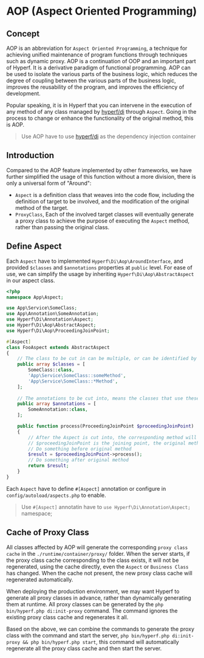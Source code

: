 # AOP (Aspect Oriented Programming)

## Concept

AOP is an abbreviation for `Aspect Oriented Programming`, a technique for achieving unified maintenance of program functions through techniques such as dynamic proxy. AOP is a continuation of OOP and an important part of Hyperf. It is a derivative paradigm of functional programming. AOP can be used to isolate the various parts of the business logic, which reduces the degree of coupling between the various parts of the business logic, improves the reusability of the program, and improves the efficiency of development. 

Popular speaking, it is in Hyperf that you can intervene in the execution of any method of any class managed by [hyperf/di](https://github.com/hyperf/di) through `Aspect`. Going in the process to change or enhance the functionality of the original method, this is AOP.

> Use AOP have to use [hyperf/di](https://github.com/hyperf/di) as the dependency injection container

## Introduction

Compared to the AOP feature implemented by other frameworks, we have further simplified the usage of this function without a more division, there is only a universal form of "Around":

- `Aspect` is a definition class that weaves into the code flow, including the definition of target to be involved, and the modification of the original method of the target.
- `ProxyClass`, Each of the involved target classes will eventually generate a proxy class to achieve the purpose of executing the `Aspect` method, rather than passing the original class.

## Define Aspect

Each `Aspect` have to implemented `Hyperf\Di\Aop\AroundInterface`, and provided `$classes` and `$annotations` properties at `public` level. For ease of use, we can simplify the usage by inheriting `Hyperf\Di\Aop\AbstractAspect` in our aspect class.

```php
<?php
namespace App\Aspect;

use App\Service\SomeClass;
use App\Annotation\SomeAnnotation;
use Hyperf\Di\Annotation\Aspect;
use Hyperf\Di\Aop\AbstractAspect;
use Hyperf\Di\Aop\ProceedingJoinPoint;

#[Aspect]
class FooAspect extends AbstractAspect
{
    // The class to be cut in can be multiple, or can be identified by `::` to the specific method, or use * for fuzzy matching
    public array $classes = [
        SomeClass::class,
        'App\Service\SomeClass::someMethod',
        'App\Service\SomeClass::*Method',
    ];
    
    // The annotations to be cut into, means the classes that use these annotations to be cut into, can only cut into class annotations and class method annotations.
    public array $annotations = [
        SomeAnnotation::class,
    ];

    public function process(ProceedingJoinPoint $proceedingJoinPoint)
    {
        // After the Aspect is cut into, the corresponding method will be responsible by this method.
        // $proceedingJoinPoint is the joining point, the original method is called by the process() method of the class and obtain the result.
        // Do something before original method
        $result = $proceedingJoinPoint->process();
        // Do something after original method
        return $result;
    }
}
```

Each `Aspect` have to define `#[Aspect]` annotation or configure in `config/autoload/aspects.php` to enable.

> Use `#[Aspect]` annotatin have to `use Hyperf\Di\Annotation\Aspect;` namespace;  

## Cache of Proxy Class

All classes affected by AOP will generate the corresponding `proxy class cache` in the `./runtime/container/proxy/` folder. When the server starts, if the proxy class cache corresponding to the class exists, it will not be regenerated, using the cache directly, even the `Aspect` or `Business Class` has changed. When the cache not present, the new proxy class cache will regenerated automatically.

When deploying the production environment, we may want Hyperf to generate all proxy classes in advance, rather than dynamically generating them at runtime. All proxy classes can be generated by the `php bin/hyperf.php di:init-proxy` command. The command ignores the existing proxy class cache and regenerates it all.

Based on the above, we can combine the commands to generate the proxy class with the command and start the server, `php bin/hyperf.php di:init-proxy && php bin/hyperf.php start`, this command will automatically regenerate all the proxy class cache and then start the server.
